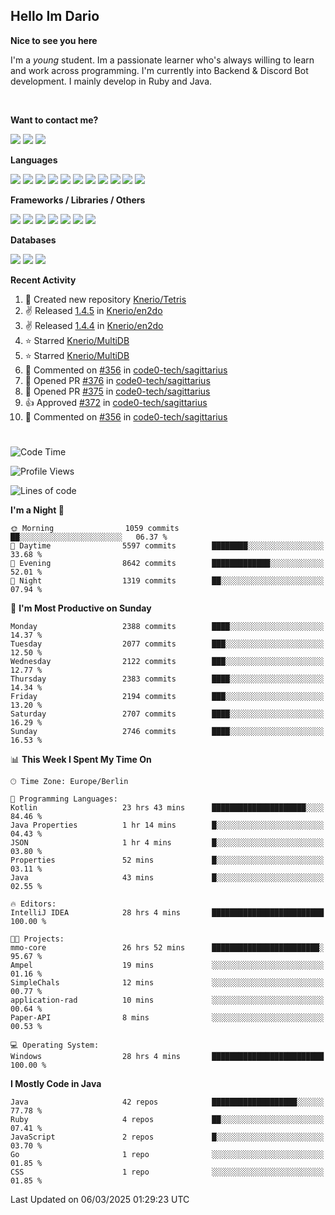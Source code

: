 <h2>Hello Im Dario</h2>

**Nice to see you here**

I'm a *young* student. Im a passionate learner who's always willing to learn and work across
programming. I'm currently into Backend & Discord Bot development. I mainly develop in Ruby and Java.

<br/>

**Want to contact me?**

<a href="https://github.com/knerio"><img src="https://img.shields.io/badge/-Github-blue?style=for-the-badge&logo=github&logoColor=white"/></a> <a href="https://discord.com/users/639416958923702292"><img src="https://img.shields.io/badge/-knerio-blue?style=for-the-badge&logo=discord&logoColor=white"/></a> <a href="https://twitch.tv/dopalos_"><img src="https://img.shields.io/badge/-twitch-blue?style=for-the-badge&logo=twitch&logoColor=white"/></a>

**Languages**

<img src="https://img.shields.io/badge/-Java-blue?style=for-the-badge&logo=java&logoColor=white"/> <img src="https://img.shields.io/badge/-Ruby-blue?style=for-the-badge&logo=Ruby&logoColor=white"/> <img src="https://img.shields.io/badge/-Git-blue?style=for-the-badge&logo=Git&logoColor=white"/> <img src="https://img.shields.io/badge/-HTML-blue?style=for-the-badge&logo=html5&logoColor=white"/> <img src="https://img.shields.io/badge/-CSS-blue?style=for-the-badge&logo=CSS3&logoColor=white"/> <img src="https://img.shields.io/badge/-Javascript-blue?style=for-the-badge&logo=javascript&logoColor=white"/> <img src="https://img.shields.io/badge/-Typescript-blue?style=for-the-badge&logo=TypeScript&logoColor=white"/> <img src="https://img.shields.io/badge/-Kotlin-blue?style=for-the-badge&logo=kotlin&logoColor=white"/> <img src="https://img.shields.io/badge/-SQL-blue?style=for-the-badge&logo=MYSQL&logoColor=white"/> <img src="https://img.shields.io/badge/-Markdown-blue?style=for-the-badge&logo=Markdown&logoColor=white"/> <img src="https://img.shields.io/badge/-JSON-blue?style=for-the-badge&logo=JSON&logoColor=white"/>
<br/>

 **Frameworks / Libraries / Others**

<img src="https://img.shields.io/badge/-Ruby_On_Rails-blue?style=for-the-badge&logo=ruby-on-rails&logoColor=white"/> <img src="https://img.shields.io/badge/-JDA-blue?style=for-the-badge&logo=JDA&logoColor=white"/> <img src="https://img.shields.io/badge/-Bootstrap-blue?style=for-the-badge&logo=Bootstrap&logoColor=white"/> <img src="https://img.shields.io/badge/-Node.JS-blue?style=for-the-badge&logo=node.js&logoColor=white"/> <img src="https://img.shields.io/badge/-React-blue?style=for-the-badge&logo=React&logoColor=white"/> <img src="https://img.shields.io/badge/-Express-blue?style=for-the-badge&logo=Express&logoColor=white"/> <img src="https://img.shields.io/badge/-Next.Js-blue?style=for-the-badge&logo=Next.Js&logoColor=white"/>

**Databases**

<img src="https://img.shields.io/badge/-MongoDB-blue?style=for-the-badge&logo=mongodb&logoColor=white"/> <img src="https://img.shields.io/badge/-MariaDB-blue?style=for-the-badge&logo=MariaDB&logoColor=white"/>
<img src="https://img.shields.io/badge/-PostgreSQL-blue?style=for-the-badge&logo=PostgreSQl&logoColor=white"/>

**Recent Activity**

<!--RECENT_ACTIVITY:start-->
1. 📔 Created new repository [Knerio/Tetris](https://github.com/Knerio/Tetris)<br>
2. ✌️ Released [1.4.5](https://github.com/Knerio/en2do/releases/tag/1.4.5) in [Knerio/en2do](https://github.com/Knerio/en2do)<br>
3. ✌️ Released [1.4.4](https://github.com/Knerio/en2do/releases/tag/1.4.4) in [Knerio/en2do](https://github.com/Knerio/en2do)<br>
4. ⭐ Starred [Knerio/MultiDB](https://github.com/Knerio/MultiDB)<br>
5. ⭐ Starred [Knerio/MultiDB](https://github.com/Knerio/MultiDB)<br>
6. 💬 Commented on [#356](https://github.com/code0-tech/sagittarius/issues/356#issuecomment-2642731831) in [code0-tech/sagittarius](https://github.com/code0-tech/sagittarius)<br>
7. 💪 Opened PR [#376](https://github.com/code0-tech/sagittarius/pull/376) in [code0-tech/sagittarius](https://github.com/code0-tech/sagittarius)<br>
8. 💪 Opened PR [#375](https://github.com/code0-tech/sagittarius/pull/375) in [code0-tech/sagittarius](https://github.com/code0-tech/sagittarius)<br>
9. 👍 Approved [#372](https://github.com/code0-tech/sagittarius/pull/372#pullrequestreview-2595783480) in [code0-tech/sagittarius](https://github.com/code0-tech/sagittarius)<br>
10. 💬 Commented on [#356](https://github.com/code0-tech/sagittarius/issues/356#issuecomment-2636765166) in [code0-tech/sagittarius](https://github.com/code0-tech/sagittarius)<br>
<!--RECENT_ACTIVITY:end-->
 
#

<!--START_SECTION:waka-->
![Code Time](http://img.shields.io/badge/Code%20Time-921%20hrs%209%20mins-blue)

![Profile Views](http://img.shields.io/badge/Profile%20Views-1-blue)

![Lines of code](https://img.shields.io/badge/From%20Hello%20World%20I%27ve%20Written-1.2%20million%20lines%20of%20code-blue)

**I'm a Night 🦉** 

```text
🌞 Morning                1059 commits        ██░░░░░░░░░░░░░░░░░░░░░░░   06.37 % 
🌆 Daytime                5597 commits        ████████░░░░░░░░░░░░░░░░░   33.68 % 
🌃 Evening                8642 commits        █████████████░░░░░░░░░░░░   52.01 % 
🌙 Night                  1319 commits        ██░░░░░░░░░░░░░░░░░░░░░░░   07.94 % 
```
📅 **I'm Most Productive on Sunday** 

```text
Monday                   2388 commits        ████░░░░░░░░░░░░░░░░░░░░░   14.37 % 
Tuesday                  2077 commits        ███░░░░░░░░░░░░░░░░░░░░░░   12.50 % 
Wednesday                2122 commits        ███░░░░░░░░░░░░░░░░░░░░░░   12.77 % 
Thursday                 2383 commits        ████░░░░░░░░░░░░░░░░░░░░░   14.34 % 
Friday                   2194 commits        ███░░░░░░░░░░░░░░░░░░░░░░   13.20 % 
Saturday                 2707 commits        ████░░░░░░░░░░░░░░░░░░░░░   16.29 % 
Sunday                   2746 commits        ████░░░░░░░░░░░░░░░░░░░░░   16.53 % 
```


📊 **This Week I Spent My Time On** 

```text
🕑︎ Time Zone: Europe/Berlin

💬 Programming Languages: 
Kotlin                   23 hrs 43 mins      █████████████████████░░░░   84.46 % 
Java Properties          1 hr 14 mins        █░░░░░░░░░░░░░░░░░░░░░░░░   04.43 % 
JSON                     1 hr 4 mins         █░░░░░░░░░░░░░░░░░░░░░░░░   03.80 % 
Properties               52 mins             █░░░░░░░░░░░░░░░░░░░░░░░░   03.11 % 
Java                     43 mins             █░░░░░░░░░░░░░░░░░░░░░░░░   02.55 % 

🔥 Editors: 
IntelliJ IDEA            28 hrs 4 mins       █████████████████████████   100.00 % 

🐱‍💻 Projects: 
mmo-core                 26 hrs 52 mins      ████████████████████████░   95.67 % 
Ampel                    19 mins             ░░░░░░░░░░░░░░░░░░░░░░░░░   01.16 % 
SimpleChals              12 mins             ░░░░░░░░░░░░░░░░░░░░░░░░░   00.77 % 
application-rad          10 mins             ░░░░░░░░░░░░░░░░░░░░░░░░░   00.64 % 
Paper-API                8 mins              ░░░░░░░░░░░░░░░░░░░░░░░░░   00.53 % 

💻 Operating System: 
Windows                  28 hrs 4 mins       █████████████████████████   100.00 % 
```

**I Mostly Code in Java** 

```text
Java                     42 repos            ███████████████████░░░░░░   77.78 % 
Ruby                     4 repos             ██░░░░░░░░░░░░░░░░░░░░░░░   07.41 % 
JavaScript               2 repos             █░░░░░░░░░░░░░░░░░░░░░░░░   03.70 % 
Go                       1 repo              ░░░░░░░░░░░░░░░░░░░░░░░░░   01.85 % 
CSS                      1 repo              ░░░░░░░░░░░░░░░░░░░░░░░░░   01.85 % 
```




 Last Updated on 06/03/2025 01:29:23 UTC
<!--END_SECTION:waka-->

